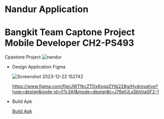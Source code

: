# Nandur Application
# Bangkit Team Captone Project Mobile Developer CH2-PS493

Cpastone Project 
![nandur](https://github.com/Dimas1008/MyHydrovative/assets/113493698/d2dacb2a-0e3a-4b76-ac6c-c1aab5949174)

- Design Application Figma

  ![Screenshot 2023-12-22 152742](https://github.com/Dimas1008/MyHydrovative/assets/113493698/242484f4-ea81-4add-b93c-8bc6e3bdf986)

  https://www.figma.com/file/JWTfkcZTDxKyqq2Ytb228g/Hydrovative?type=design&node-id=0%3A1&mode=design&t=J76elULsSbVnaSF2-1

- Build Apk

  [Build Apk
](https://drive.google.com/drive/folders/1Djv9YsGMEvCbN2SQxBnX7OysEGI3Usft?usp=sharing)
